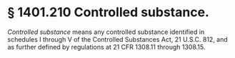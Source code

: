 # § 1401.210   Controlled substance.

*Controlled substance* means any controlled substance identified in schedules I through V of the Controlled Substances Act, 21 U.S.C. 812, and as further defined by regulations at 21 CFR 1308.11 through 1308.15.




